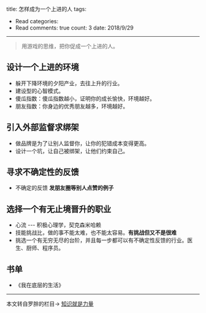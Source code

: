title: 怎样成为一个上进的人
tags: 
  - Read
categories: 
  - Read
comments: true
count: 3
date: 2018/9/29
---
  > 用游戏的思维，把你促成一个上进的人。


## 设计一个上进的环境
- 躲开下降环境的夕阳产业，去往上升的行业。
- 建设型的心智模式。
- 傻瓜指数：傻瓜指数越小，证明你的成长愉快，环境越好。
- 朋友指数：你身边的优秀朋友越多，环境越好。

## 引入外部监督求绑架
- 做品牌是为了让别人监督你，让你的犯错成本变得更高。
- 设计一个坑，让自己被绑架，让他们约束自己。

## 寻求不确定性的反馈
- 不确定的反馈 **发朋友圈等别人点赞的例子**

## 选择一个有无止境晋升的职业
- 心流  --- 积极心理学，契克森米哈赖
- 技能挑战比，做的事不能太难，也不能太容易。**有挑战但又不是很难** 
- 挑选一个有无穷无尽的台阶，并且每一步都可以有不确定性反馈的行业。医生、厨师、程序员。


## 书单
- 《我在底层的生活》


----
本文转自罗胖的栏目-> [知识就是力量](https://www.iqiyi.com/v_19rqy9nll4.html#curid=1236793700_20616a4aa831e0a9d0863e203108da87)